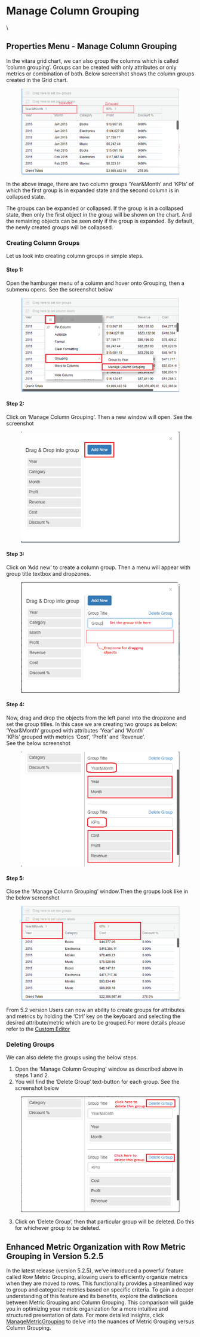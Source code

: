# Manage Column Grouping

\


## Properties Menu - Manage Column Grouping <a href="#properties-menu---manage-column-grouping" id="properties-menu---manage-column-grouping"></a>

In the vitara grid chart, we can also group the columns which is called ‘column grouping’. Groups can be created with only attributes or only metrics or combination of both. Below screenshot shows the column groups created in the Grid chart.

<figure><img src="../.gitbook/assets/colGroupSample.png" alt=""><figcaption></figcaption></figure>

In the above image, there are two column groups ‘Year\&Month’ and ‘KPIs’ of which the first group is in expanded state and the second column is in collapsed state.

The groups can be expanded or collapsed. If the group is in a collapsed state, then only the first object in the group will be shown on the chart. And the remaining objects can be seen only if the group is expanded. By default, the newly created groups will be collapsed.

### Creating Column Groups <a href="#create-column-group" id="create-column-group"></a>

Let us look into creating column groups in simple steps.

#### **Step 1:**

Open the hamburger menu of a column and hover onto Grouping, then a submenu opens. See the screenshot below

<figure><img src="../.gitbook/assets/colGroup1 (1).png" alt=""><figcaption></figcaption></figure>

#### **Step 2:**

Click on ‘Manage Column Grouping’. Then a new window will open. See the screenshot

<figure><img src="../.gitbook/assets/colGroup2.png" alt=""><figcaption></figcaption></figure>

#### **Step 3:**

Click on ‘Add new’ to create a column group. Then a menu will appear with group title textbox and dropzones.

<figure><img src="../.gitbook/assets/colGroup3.png" alt=""><figcaption></figcaption></figure>

#### **Step 4:**

Now, drag and drop the objects from the left panel into the dropzone and set the group titles. In this case we are creating two groups as below:\
‘Year\&Month’ grouped with attributes ‘Year’ and ‘Month’\
‘KPIs’ grouped with metrics ‘Cost’, ‘Profit’ and ‘Revenue’.\
See the below screenshot

<figure><img src="../.gitbook/assets/colGroup4.png" alt=""><figcaption></figcaption></figure>

#### **Step 5:**

Close the ‘Manage Column Grouping’ window.Then the groups look like in the below screenshot

<figure><img src="../.gitbook/assets/colGroup5.png" alt=""><figcaption></figcaption></figure>

From 5.2 version Users can now an ability to create groups for attributes and metrics by holding the ‘Ctrl’ key on the keyboard and selecting the desired attribute/metric which are to be grouped.For more details please refer to the [Custom Editor](https://docs.vitaracharts.com/guideGridFeatures/customeditor.html)

### Deleting Groups <a href="#delete-column-group" id="delete-column-group"></a>

We can also delete the groups using the below steps.

1. Open the ‘Manage Column Grouping’ window as described above in steps 1 and 2.
2. You will find the ‘Delete Group’ text-button for each group. See the screenshot below

<figure><img src="../.gitbook/assets/colGroupDel.png" alt=""><figcaption></figcaption></figure>



3. Click on ‘Delete Group’, then that particular group will be deleted. Do this for whichever group to be deleted.

## Enhanced Metric Organization with Row Metric Grouping in Version 5.2.5 <a href="#enhanced-metric-organization-with-row-metric-grouping-in-version-525" id="enhanced-metric-organization-with-row-metric-grouping-in-version-525"></a>

In the latest release (version 5.2.5), we’ve introduced a powerful feature called Row Metric Grouping, allowing users to efficiently organize metrics when they are moved to rows. This functionality provides a streamlined way to group and categorize metrics based on specific criteria. To gain a deeper understanding of this feature and its benefits, explore the distinctions between Metric Grouping and Column Grouping. This comparison will guide you in optimizing your metric organization for a more intuitive and structured presentation of data. For more detailed insights, click [ManageMetricGrouping](https://docs.vitaracharts.com/guideGridFeatures/managemetricgrouping.html) to delve into the nuances of Metric Grouping versus Column Grouping.
